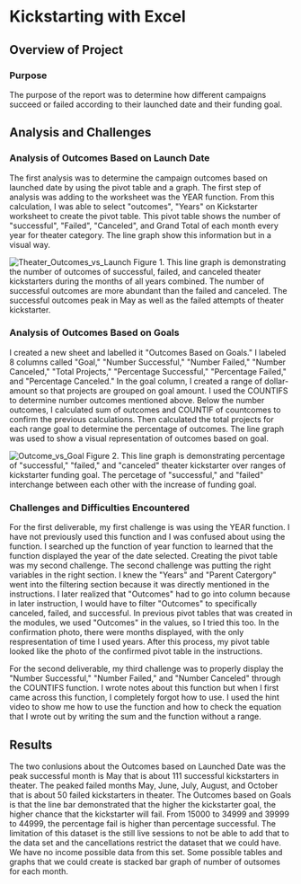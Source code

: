 # Kickstarting with Excel

## Overview of Project

### Purpose
The purpose of the report was to determine how different campaigns succeed or failed according to their launched date and their funding goal.

## Analysis and Challenges
### Analysis of Outcomes Based on Launch Date
The first analysis was to determine the campaign outcomes based on launched date by using the pivot table and a graph. The first step of analysis was adding to the worksheet was the YEAR function. From this calculation, I was able to select "outcomes", "Years" on Kickstarter worksheet to create the pivot table. This pivot table shows the number of "successful", "Failed", "Canceled", and Grand Total of each month every year for theater category. The line graph show this information but in a visual way.

![Theater_Outcomes_vs_Launch](https://user-images.githubusercontent.com/110945895/187044833-c1b77c90-54b9-4cdf-bc65-934555b4041f.png)
Figure 1. This line graph is demonstrating the number of outcomes of successful, failed, and canceled theater kickstarters during the months of all years combined. The number of successful outcomes are more abundant than the failed and canceled. The successful outcomes peak in May as well as the failed attempts of theater kickstarter.

### Analysis of Outcomes Based on Goals
I created a new sheet and labelled it "Outcomes Based on Goals." I labeled 8 columns called "Goal," "Number Successful," "Number Failed," "Number Canceled," "Total Projects," "Percentage Successful," "Percentage Failed," and "Percentage Canceled." In the goal column, I created a range of dollar-amount so that projects are grouped on goal amount. I used the COUNTIFS to determine number outcomes mentioned above. Below the number outcomes, I calculated sum of outcomes and COUNTIF of countcomes to confirm the previous calculations. Then calculated the total projects for each range goal to determine the percentage of outcomes. The line graph was used to show a visual representation of outcomes based on goal. 

![Outcome_vs_Goal](https://user-images.githubusercontent.com/110945895/187045715-566e5c8c-a219-4e46-a7db-f94787cdb48c.png)
Figure 2. This line graph is demonstrating percentage of "successful," "failed," and "canceled" theater kickstarter over ranges of kickstarter funding goal. The percetage of "successful," and "failed" interchange between each other with the increase of funding goal. 

### Challenges and Difficulties Encountered
For the first deliverable, my first challenge is was using the YEAR function. I have not previously used this function and I was confused about using the function. I searched up the function of year function to learned that the function displayed the year of the date selected. Creating the pivot table was my second challenge. The second challenge was putting the right variables in the right section. I knew the "Years" and "Parent Catergory" went into the filtering section because it was directly mentioned in the instructions. I later realized that "Outcomes" had to go into column because in later instruction, I would have to filter "Outcomes" to specifically canceled, failed, and successful. In previous pivot tables that was created in the modules, we used "Outcomes" in the values, so I tried this too. In the confirmation photo, there were months displayed, with the only respresentation of time I used years. After this process, my pivot table looked like the photo of the confirmed pivot table in the instructions.

For the second deliverable, my third challenge was to properly display the "Number Successful," "Number Failed," and "Number Canceled" through the COUNTIFS function. I wrote notes about this function but when I first came across this function, I completely forgot how to use. I used the hint video to show me how to use the function and how to check the equation that I wrote out by writing the sum and the function without a range. 

## Results
The two conlusions about the Outcomes based on Launched Date was the peak successful month is May that is about 111 successful kickstarters in theater. The peaked failed months May, June, July, August, and October that is about 50 failed kickstarters in theater. The Outcomes based on Goals is that the line bar demonstrated that the higher the kickstarter goal, the higher chance that the kickstarter will fail. From 15000 to 34999 and 39999 to 44999, the percentage fail is higher than percentage successful. The limitation of this dataset is the still live sessions to not be able to add that to the data set and the cancellations restrict the dataset that we could have. We have no income possible data from this set. Some possible tables and graphs that we could create is stacked bar graph of number of outsomes for each month. 
